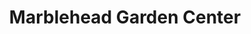---
title: "Marblehead Garden Center"
url: /marblehead/marblehead-garden-center/
shop: Garten-Center
---